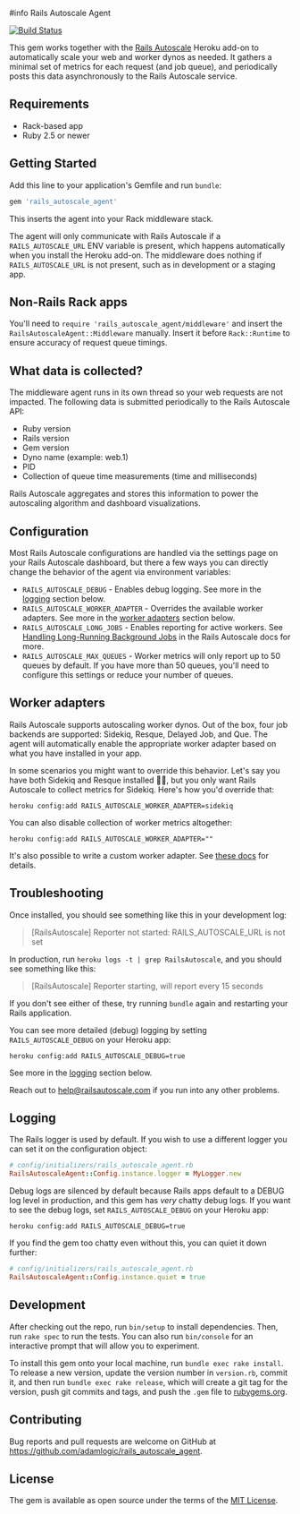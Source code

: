 #info Rails Autoscale Agent

[![Build Status](https://travis-ci.org/adamlogic/rails_autoscale_agent.svg?branch=master)](https://travis-ci.org/adamlogic/rails_autoscale_agent)

This gem works together with the [Rails Autoscale](https://railsautoscale.com) Heroku add-on to automatically scale your web and worker dynos as needed. It gathers a minimal set of metrics for each request (and job queue), and periodically posts this data asynchronously to the Rails Autoscale service.

## Requirements

- Rack-based app
- Ruby 2.5 or newer

## Getting Started

Add this line to your application's Gemfile and run `bundle`:

```ruby
gem 'rails_autoscale_agent'
```

This inserts the agent into your Rack middleware stack.

The agent will only communicate with Rails Autoscale if a `RAILS_AUTOSCALE_URL` ENV variable is present, which happens automatically when you install the Heroku add-on. The middleware does nothing if `RAILS_AUTOSCALE_URL` is not present, such as in development or a staging app.

## Non-Rails Rack apps

You'll need to `require 'rails_autoscale_agent/middleware'` and insert the `RailsAutoscaleAgent::Middleware` manually. Insert it before `Rack::Runtime` to ensure accuracy of request queue timings.

## What data is collected?

The middleware agent runs in its own thread so your web requests are not impacted. The following data is submitted periodically to the Rails Autoscale API:

- Ruby version
- Rails version
- Gem version
- Dyno name (example: web.1)
- PID
- Collection of queue time measurements (time and milliseconds)

Rails Autoscale aggregates and stores this information to power the autoscaling algorithm and dashboard visualizations.

## Configuration

Most Rails Autoscale configurations are handled via the settings page on your Rails Autoscale dashboard, but there a few ways you can directly change the behavior of the agent via environment variables:

- `RAILS_AUTOSCALE_DEBUG` - Enables debug logging. See more in the [logging](#logging) section below.
- `RAILS_AUTOSCALE_WORKER_ADAPTER` - Overrides the available worker adapters. See more in the [worker adapters](#worker-adapters) section below.
- `RAILS_AUTOSCALE_LONG_JOBS` - Enables reporting for active workers. See [Handling Long-Running Background Jobs](https://railsautoscale.com/docs/long-running-jobs/) in the Rails Autoscale docs for more.
- `RAILS_AUTOSCALE_MAX_QUEUES` - Worker metrics will only report up to 50 queues by default. If you have more than 50 queues, you'll need to configure this settings or reduce your number of queues.

## Worker adapters

Rails Autoscale supports autoscaling worker dynos. Out of the box, four job backends are supported: Sidekiq, Resque, Delayed Job, and Que. The agent will automatically enable the appropriate worker adapter based on what you have installed in your app.

In some scenarios you might want to override this behavior. Let's say you have both Sidekiq and Resque installed 🤷‍♂️, but you only want Rails Autoscale to collect metrics for Sidekiq. Here's how you'd override that:

```
heroku config:add RAILS_AUTOSCALE_WORKER_ADAPTER=sidekiq
```

You can also disable collection of worker metrics altogether:

```
heroku config:add RAILS_AUTOSCALE_WORKER_ADAPTER=""
```

It's also possible to write a custom worker adapter. See [these docs](https://railsautoscale.com/docs/custom-worker-adapter/) for details.

## Troubleshooting

Once installed, you should see something like this in your development log:

> [RailsAutoscale] Reporter not started: RAILS_AUTOSCALE_URL is not set

In production, run `heroku logs -t | grep RailsAutoscale`, and you should see something like this:

> [RailsAutoscale] Reporter starting, will report every 15 seconds

If you don't see either of these, try running `bundle` again and restarting your Rails application.

You can see more detailed (debug) logging by setting `RAILS_AUTOSCALE_DEBUG` on your Heroku app:

```
heroku config:add RAILS_AUTOSCALE_DEBUG=true
```

See more in the [logging](#logging) section below.

Reach out to help@railsautoscale.com if you run into any other problems.

## Logging

The Rails logger is used by default.
If you wish to use a different logger you can set it on the configuration object:

```ruby
# config/initializers/rails_autoscale_agent.rb
RailsAutoscaleAgent::Config.instance.logger = MyLogger.new
```

Debug logs are silenced by default because Rails apps default to a DEBUG log level in production, and this gem has _very_ chatty debug logs. If you want to see the debug logs, set `RAILS_AUTOSCALE_DEBUG` on your Heroku app:

```
heroku config:add RAILS_AUTOSCALE_DEBUG=true
```

If you find the gem too chatty even without this, you can quiet it down further:

```ruby
# config/initializers/rails_autoscale_agent.rb
RailsAutoscaleAgent::Config.instance.quiet = true
```

## Development

After checking out the repo, run `bin/setup` to install dependencies. Then, run `rake spec` to run the tests. You can also run `bin/console` for an interactive prompt that will allow you to experiment.

To install this gem onto your local machine, run `bundle exec rake install`. To release a new version, update the version number in `version.rb`, commit it, and then run `bundle exec rake release`, which will create a git tag for the version, push git commits and tags, and push the `.gem` file to [rubygems.org](https://rubygems.org).

## Contributing

Bug reports and pull requests are welcome on GitHub at https://github.com/adamlogic/rails_autoscale_agent.

## License

The gem is available as open source under the terms of the [MIT License](http://opensource.org/licenses/MIT).
